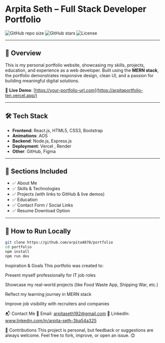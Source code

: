 #  Arpita Seth – Full Stack Developer Portfolio

![GitHub repo size](https://img.shields.io/github/repo-size/arpita4878/portfolio)
![GitHub stars](https://img.shields.io/github/stars/arpita4878/portfolio?style=social)
![License](https://img.shields.io/github/license/arpita4878/portfolio)

---

## 📌 Overview

This is my personal portfolio website, showcasing my skills, projects, education, and experience as a web developer. Built using the **MERN stack**, the portfolio demonstrates responsive design, clean UI, and a passion for building meaningful digital solutions.

🔗 **Live Demo**: [https://your-portfolio-url.com](https://arpitaportfolio-ten.vercel.app/) <!-- Replace this with actual URL -->

---

## 🛠️ Tech Stack

- **Frontend**: React.js, HTML5, CSS3, Bootstrap  
- **Animations**: AOS   
- **Backend**: Node.js, Express.js 
- **Deployment**: Vercel , Render  
- **Other**: GitHub, Figma 

---

## 💼 Sections Included

- ✅ About Me  
- ✅ Skills & Technologies  
- ✅ Projects (with links to GitHub & live demos)  
- ✅ Education  
- ✅ Contact Form / Social Links  
- ✅ Resume Download Option  

---

## 🚀 How to Run Locally

```bash
git clone https://github.com/arpita4878/portfolio
cd portfolio
npm install
npm run dev
```
Inspiration & Goals
This portfolio was created to:

Present myself professionally for IT job roles

Showcase my real-world projects (like Food Waste App, Shipping War, etc.)

Reflect my learning journey in MERN stack

Improve job visibility with recruiters and companies

📬 Contact Me
📧 Email: arpitaseth192@gmail.com
🔗 LinkedIn: www.linkedin.com/in/arpita-seth-3ba54a325

🤝 Contributions
This project is personal, but feedback or suggestions are always welcome.
Feel free to fork, improve, or open an issue. 😊


